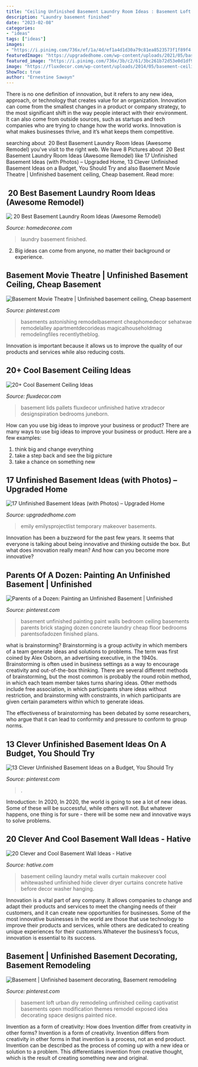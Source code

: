 ```yaml
---
title: "Ceiling Unfinished Basement Laundry Room Ideas : Basement Loft Urban Diy Remodeling Unfinished Ceiling Captivatist Basements Open Modification Themes Remodel Exposed Idea Decorating Space Designs Painted Nice"
description: "Laundry basement finished"
date: "2023-02-08"
categories:
- "ideas"
tags: ["ideas"]
images:
- "https://i.pinimg.com/736x/ef/1a/4d/ef1a4d1d30a79c81ea8523573f1f89f4.jpg"
featuredImage: "https://upgradedhome.com/wp-content/uploads/2021/05/basement-family-room-2-2-768x768.jpg"
featured_image: "https://i.pinimg.com/736x/3b/c2/61/3bc261b72d53e0d1df9440aa286b750d--unfinished-basement-bedroom-unfinished-basements.jpg?b=t"
image: "https://fluxdecor.com/wp-content/uploads/2014/05/basement-ceiling-ideas/8-basement-ceiling-old-pallet-crate-lids.jpg"
ShowToc: true
author: "Ernestine Sawayn"
---
```



There is no one definition of innovation, but it refers to any new idea, approach, or technology that creates value for an organization. Innovation can come from the smallest changes in a product or company strategy, to the most significant shift in the way people interact with their environment. It can also come from outside sources, such as startups and tech companies who are trying to change how the world works. Innovation is what makes businesses thrive, and it’s what keeps them competitive.

	

		
searching about ️ 20 Best Basement Laundry Room Ideas (Awesome Remodel) you've visit to the right web. We have 8 Pictures about ️ 20 Best Basement Laundry Room Ideas (Awesome Remodel) like 17 Unfinished Basement Ideas (with Photos) – Upgraded Home, 13 Clever Unfinished Basement Ideas on a Budget, You Should Try and also Basement Movie Theatre | Unfinished basement ceiling, Cheap basement. Read more:
		
    
## ️ 20 Best Basement Laundry Room Ideas (Awesome Remodel)

<img loading=lazy src="https://i0.wp.com/homedecoree.com/wp-content/uploads/2019/10/10.jpg?resize=650%2C975&amp;ssl=1" onerror="this.onerror=null;this.src='https://tse3.mm.bing.net/th?id=OIP.Op28EDKWAW67hKjWnpe9dgHaLH&amp;pid=15.1';" alt="️ 20 Best Basement Laundry Room Ideas (Awesome Remodel)">

_Source: homedecoree.com_

>laundry basement finished. 

	

2. Big ideas can come from anyone, no matter their background or experience.

    
## Basement Movie Theatre | Unfinished Basement Ceiling, Cheap Basement

<img loading=lazy src="https://i.pinimg.com/736x/e0/e4/9d/e0e49dea49ee47278b4499354cc30473.jpg" onerror="this.onerror=null;this.src='https://tse2.mm.bing.net/th?id=OIP.RlkMKs7m4IFFpnQcLvUVrwHaFj&amp;pid=15.1';" alt="Basement Movie Theatre | Unfinished basement ceiling, Cheap basement">

_Source: pinterest.com_

>basements astonishing remodelbasement cheaphomedecor sehatwae remodelalley apartmentdecorideas magicalhouseholdmag remodelingfiles recentlytheblog. 

	

Innovation is important because it allows us to improve the quality of our products and services while also reducing costs.

    
## 20+ Cool Basement Ceiling Ideas

<img loading=lazy src="https://fluxdecor.com/wp-content/uploads/2014/05/basement-ceiling-ideas/8-basement-ceiling-old-pallet-crate-lids.jpg" onerror="this.onerror=null;this.src='https://tse1.mm.bing.net/th?id=OIP._k03zU26J4I17ADyjXtqvwHaJ4&amp;pid=15.1';" alt="20+ Cool Basement Ceiling Ideas">

_Source: fluxdecor.com_

>basement lids pallets fluxdecor unfinished hative xtradecor designspiration bedrooms juneborn. 

	

How can you use big ideas to improve your business or product?
There are many ways to use big ideas to improve your business or product. Here are a few examples: 
1. think big and change everything
2. take a step back and see the big picture
3. take a chance on something new 

    
## 17 Unfinished Basement Ideas (with Photos) – Upgraded Home

<img loading=lazy src="https://upgradedhome.com/wp-content/uploads/2021/05/basement-family-room-2-2-768x768.jpg" onerror="this.onerror=null;this.src='https://tse1.mm.bing.net/th?id=OIP.xnH6Tv1bCkmbdyyx28QtOQHaHa&amp;pid=15.1';" alt="17 Unfinished Basement Ideas (with Photos) – Upgraded Home">

_Source: upgradedhome.com_

>emily emilysprojectlist temporary makeover basements. 

	

Innovation has been a buzzword for the past few years. It seems that everyone is talking about being innovative and thinking outside the box. But what does innovation really mean? And how can you become more innovative?

    
## Parents Of A Dozen: Painting An Unfinished Basement | Unfinished

<img loading=lazy src="https://i.pinimg.com/736x/3b/c2/61/3bc261b72d53e0d1df9440aa286b750d--unfinished-basement-bedroom-unfinished-basements.jpg?b=t" onerror="this.onerror=null;this.src='https://tse1.mm.bing.net/th?id=OIP.RjB4RPsWXSvggXC1amdNwQAAAA&amp;pid=15.1';" alt="Parents of a Dozen: Painting an Unfinished Basement | Unfinished">

_Source: pinterest.com_

>basement unfinished painting paint walls bedroom ceiling basements parents brick staging dozen concrete laundry cheap floor bedrooms parentsofadozen finished plans. 

	

what is brainstorming?
Brainstorming is a group activity in which members of a team generate ideas and solutions to problems. The term was first coined by Alex Osborn, an advertising executive, in the 1940s. Brainstorming is often used in business settings as a way to encourage creativity and out-of-the-box thinking. 
There are several different methods of brainstorming, but the most common is probably the round robin method, in which each team member takes turns sharing ideas. Other methods include free association, in which participants share ideas without restriction, and brainstorming with constraints, in which participants are given certain parameters within which to generate ideas. 

The effectiveness of brainstorming has been debated by some researchers, who argue that it can lead to conformity and pressure to conform to group norms.

    
## 13 Clever Unfinished Basement Ideas On A Budget, You Should Try

<img loading=lazy src="https://i.pinimg.com/736x/ef/1a/4d/ef1a4d1d30a79c81ea8523573f1f89f4.jpg" onerror="this.onerror=null;this.src='https://tse2.mm.bing.net/th?id=OIP.s-jEVvJxKVHXj00KjyVOMwHaGE&amp;pid=15.1';" alt="13 Clever Unfinished Basement Ideas on a Budget, You Should Try">

_Source: pinterest.com_

>. 

	

Introduction: In 2020,
In 2020, the world is going to see a lot of new ideas. Some of these will be successful, while others will not. But whatever happens, one thing is for sure - there will be some new and innovative ways to solve problems.

    
## 20 Clever And Cool Basement Wall Ideas - Hative

<img loading=lazy src="https://hative.com/wp-content/uploads/2014/05/basement-wall-ideas/9-curtain-for-basement-wall.jpg" onerror="this.onerror=null;this.src='https://tse1.mm.bing.net/th?id=OIP.q0tQZrSR7t4WKemPkogjvgHaKJ&amp;pid=15.1';" alt="20 Clever and Cool Basement Wall Ideas - Hative">

_Source: hative.com_

>basement ceiling laundry metal walls curtain makeover cool whitewashed unfinished hide clever dryer curtains concrete hative before decor washer hanging. 

	

Innovation is a vital part of any company. It allows companies to change and adapt their products and services to meet the changing needs of their customers, and it can create new opportunities for businesses. Some of the most innovative businesses in the world are those that use technology to improve their products and services, while others are dedicated to creating unique experiences for their customers.Whatever the business’s focus, innovation is essential to its success.

    
## Basement | Unfinished Basement Decorating, Basement Remodeling

<img loading=lazy src="https://i.pinimg.com/736x/09/46/89/0946893cad4f3bce6bcae11e37833e3c--basement-remodeling-remodeling-ideas.jpg" onerror="this.onerror=null;this.src='https://tse1.mm.bing.net/th?id=OIP.Gn6V0458Dx01JsyIxV-FwAHaH0&amp;pid=15.1';" alt="Basement | Unfinished basement decorating, Basement remodeling">

_Source: pinterest.com_

>basement loft urban diy remodeling unfinished ceiling captivatist basements open modification themes remodel exposed idea decorating space designs painted nice. 

	

Invention as a form of creativity: How does Invention differ from creativity in other forms?
Invention is a form of creativity. Invention differs from creativity in other forms in that invention is a process, not an end product. Invention can be described as the process of coming up with a new idea or solution to a problem. This differentiates invention from creative thought, which is the result of creating something new and original.

